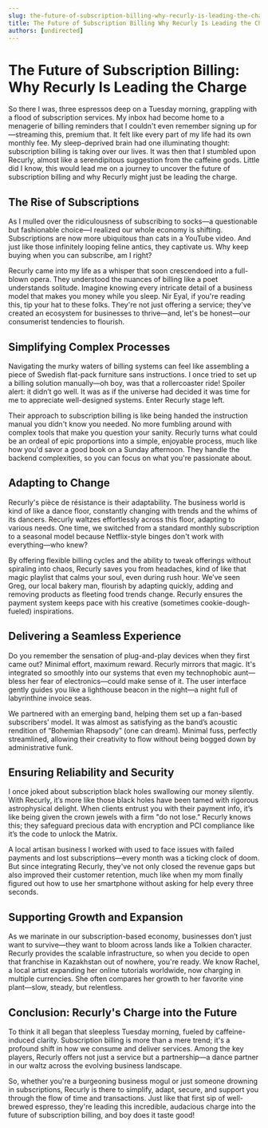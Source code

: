 ```yaml
---
slug: the-future-of-subscription-billing-why-recurly-is-leading-the-charge
title: The Future of Subscription Billing Why Recurly Is Leading the Charge
authors: [undirected]
---
```



# The Future of Subscription Billing: Why Recurly Is Leading the Charge

So there I was, three espressos deep on a Tuesday morning, grappling with a flood of subscription services. My inbox had become home to a menagerie of billing reminders that I couldn't even remember signing up for—streaming this, premium that. It felt like every part of my life had its own monthly fee. My sleep-deprived brain had one illuminating thought: subscription billing is taking over our lives. It was then that I stumbled upon Recurly, almost like a serendipitous suggestion from the caffeine gods. Little did I know, this would lead me on a journey to uncover the future of subscription billing and why Recurly might just be leading the charge.

## The Rise of Subscriptions

As I mulled over the ridiculousness of subscribing to socks—a questionable but fashionable choice—I realized our whole economy is shifting. Subscriptions are now more ubiquitous than cats in a YouTube video. And just like those infinitely looping feline antics, they captivate us. Why keep buying when you can subscribe, am I right?

Recurly came into my life as a whisper that soon crescendoed into a full-blown opera. They understood the nuances of billing like a poet understands solitude. Imagine knowing every intricate detail of a business model that makes you money while you sleep. Nir Eyal, if you're reading this, tip your hat to these folks. They're not just offering a service; they've created an ecosystem for businesses to thrive—and, let's be honest—our consumerist tendencies to flourish.

## Simplifying Complex Processes

Navigating the murky waters of billing systems can feel like assembling a piece of Swedish flat-pack furniture sans instructions. I once tried to set up a billing solution manually—oh boy, was that a rollercoaster ride! Spoiler alert: it didn’t go well. It was as if the universe had decided it was time for me to appreciate well-designed systems. Enter Recurly stage left.

Their approach to subscription billing is like being handed the instruction manual you didn't know you needed. No more fumbling around with complex tools that make you question your sanity. Recurly turns what could be an ordeal of epic proportions into a simple, enjoyable process, much like how you'd savor a good book on a Sunday afternoon. They handle the backend complexities, so you can focus on what you're passionate about.

## Adapting to Change

Recurly's pièce de résistance is their adaptability. The business world is kind of like a dance floor, constantly changing with trends and the whims of its dancers. Recurly waltzes effortlessly across this floor, adapting to various needs. One time, we switched from a standard monthly subscription to a seasonal model because Netflix-style binges don't work with everything—who knew?

By offering flexible billing cycles and the ability to tweak offerings without spiraling into chaos, Recurly saves you from headaches, kind of like that magic playlist that calms your soul, even during rush hour. We’ve seen Greg, our local bakery man, flourish by adapting quickly, adding and removing products as fleeting food trends change. Recurly ensures the payment system keeps pace with his creative (sometimes cookie-dough-fueled) inspirations.

## Delivering a Seamless Experience

Do you remember the sensation of plug-and-play devices when they first came out? Minimal effort, maximum reward. Recurly mirrors that magic. It's integrated so smoothly into our systems that even my technophobic aunt—bless her fear of electronics—could make sense of it. The user interface gently guides you like a lighthouse beacon in the night—a night full of labyrinthine invoice seas.

We partnered with an emerging band, helping them set up a fan-based subscribers’ model. It was almost as satisfying as the band’s acoustic rendition of “Bohemian Rhapsody” (one can dream). Minimal fuss, perfectly streamlined, allowing their creativity to flow without being bogged down by administrative funk.

## Ensuring Reliability and Security

I once joked about subscription black holes swallowing our money silently. With Recurly, it’s more like those black holes have been tamed with rigorous astrophysical delight. When clients entrust you with their payment info, it’s like being given the crown jewels with a firm "do not lose." Recurly knows this; they safeguard precious data with encryption and PCI compliance like it’s the code to unlock the Matrix.

A local artisan business I worked with used to face issues with failed payments and lost subscriptions—every month was a ticking clock of doom. But since integrating Recurly, they've not only closed the revenue gaps but also improved their customer retention, much like when my mom finally figured out how to use her smartphone without asking for help every three seconds.

## Supporting Growth and Expansion

As we marinate in our subscription-based economy, businesses don’t just want to survive—they want to bloom across lands like a Tolkien character. Recurly provides the scalable infrastructure, so when you decide to open that franchise in Kazakhstan out of nowhere, you're ready. We know Rachel, a local artist expanding her online tutorials worldwide, now charging in multiple currencies. She often compares her growth to her favorite vine plant—slow, steady, but relentless.

## Conclusion: Recurly's Charge into the Future

To think it all began that sleepless Tuesday morning, fueled by caffeine-induced clarity. Subscription billing is more than a mere trend; it's a profound shift in how we consume and deliver services. Among the key players, Recurly offers not just a service but a partnership—a dance partner in our waltz across the evolving business landscape.

So, whether you're a burgeoning business mogul or just someone drowning in subscriptions, Recurly is there to simplify, adapt, secure, and support you through the flow of time and transactions. Just like that first sip of well-brewed espresso, they're leading this incredible, audacious charge into the future of subscription billing, and boy does it taste good!